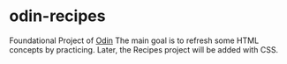 # odin-recipes

Foundational Project of [Odin](https://www.theodinproject.com/lessons/foundations-recipes)
The main goal is to refresh some HTML concepts by practicing. Later, the Recipes
project will be added with CSS.

